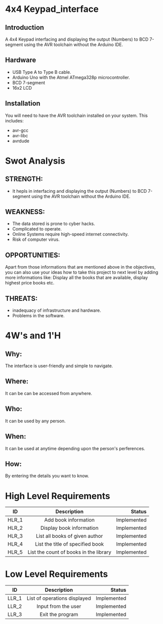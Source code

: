 4x4 Keypad_interface
================

Introduction
------------
A 4x4 Keypad interfacing and displaying the output (Numbers) to BCD 7-segment using the AVR toolchain without the Arduino IDE.

Hardware
--------
* USB Type A to Type B cable.
* Arduino Uno with the Atmel ATmega328p microcontroller.
* BCD 7-segment
* 16x2 LCD

Installation
------------
You will need to have the AVR toolchain installed on your system. This includes:
* avr-gcc
* avr-libc
* avrdude

# Swot Analysis
## STRENGTH:
*  It hepls in interfacing and displaying the output (Numbers) to BCD 7-segment using the AVR toolchain without the Arduino IDE.
## WEAKNESS:
* The data stored is prone to cyber hacks.
* Complicated to operate.
* Online Systems require high-speed internet connectivity.
* Risk of computer virus.

## OPPORTUNITIES:
Apart from those informations that are mentioned above in the objectives, you can also use your ideas how to take this project to next level by adding more informations like:
Display all the books that are available, display highest price books etc. 

## THREATS:
 * inadequacy of infrastructure and hardware.
 * Problems in the software.

# 4W's and 1'H
## Why:
The interface is user-friendly and simple to navigate.
## Where:
It can be can be accessed from anywhere.
## Who:
It can be used by any person.
## When:
It can be used at anytime depending upon the person's perferences.
## How:
By entering the details you want to know.

# High Level Requirements
| ID   |      Description     |  Status |
|----------|:-------------:|------:|
| HLR_1 |    Add book information | Implemented  |
| HLR_2 |    Display book information  | Implemented  |
| HLR_3 |    List all books of given author  | Implemented  |
| HLR_4 |    List the title of specified book| Implemented  |
| HLR_5 |    List the count of books in the library  | Implemented  |

# Low Level Requirements
| ID   |      Description     |  Status |
|----------|:-------------:|------:|
| LLR_1 |  List of operations displayed | Implemented  |
| LLR_2 |  Input from the user  | Implemented  |
| LLR_3 |  Exit the program  | Implemented  |
